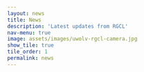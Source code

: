 ```yaml
---
layout: news
title: News 
description: 'Latest updates from RGCL'
nav-menu: true
image: assets/images/uwolv-rgcl-camera.jpg
show_tile: true
tile_order: 1
permalink: news 
---
```

